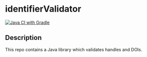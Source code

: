# identifierValidator
[![Java CI with Gradle](https://github.com/maximilianiKIT/identifierValidator/actions/workflows/gradle.yml/badge.svg)](https://github.com/maximilianiKIT/identifierValidator/actions/workflows/gradle.yml)


## Description
This repo contains a Java library which validates handles and DOIs.

